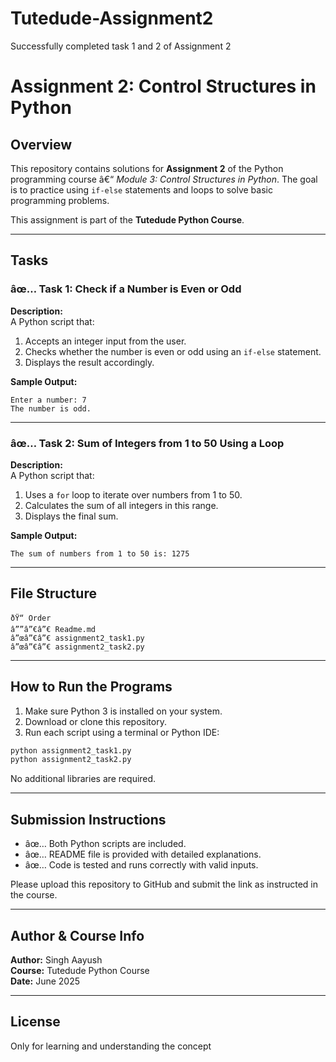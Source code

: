 # Tutedude-Assignment2
Successfully completed task 1 and 2 of Assignment 2
# Assignment 2: Control Structures in Python

## Overview

This repository contains solutions for **Assignment 2** of the Python programming course â€“ *Module 3: Control Structures in Python*. The goal is to practice using `if-else` statements and loops to solve basic programming problems.

This assignment is part of the **Tutedude Python Course**.

---

## Tasks

### âœ… Task 1: Check if a Number is Even or Odd

**Description:**  
A Python script that:
1. Accepts an integer input from the user.
2. Checks whether the number is even or odd using an `if-else` statement.
3. Displays the result accordingly.

**Sample Output:**
```
Enter a number: 7
The number is odd.
```

---

### âœ… Task 2: Sum of Integers from 1 to 50 Using a Loop

**Description:**  
A Python script that:
1. Uses a `for` loop to iterate over numbers from 1 to 50.
2. Calculates the sum of all integers in this range.
3. Displays the final sum.

**Sample Output:**
```
The sum of numbers from 1 to 50 is: 1275
```

---

## File Structure

```
ðŸ“ Order
â””â”€â”€ Readme.md
â”œâ”€â”€ assignment2_task1.py
â”œâ”€â”€ assignment2_task2.py
```

---

## How to Run the Programs

1. Make sure Python 3 is installed on your system.
2. Download or clone this repository.
3. Run each script using a terminal or Python IDE:

```bash
python assignment2_task1.py
python assignment2_task2.py
```

No additional libraries are required.

---

## Submission Instructions

- âœ… Both Python scripts are included.
- âœ… README file is provided with detailed explanations.
- âœ… Code is tested and runs correctly with valid inputs.

Please upload this repository to GitHub and submit the link as instructed in the course.

---

## Author & Course Info

**Author:** Singh Aayush  
**Course:** Tutedude Python Course  
**Date:** June 2025

---

## License 
Only for learning and understanding the concept
